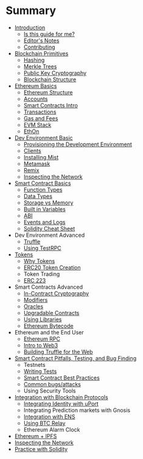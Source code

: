 # Summary

* [Introduction](README.md)
  * [Is this guide for me?](who-is-this-book-for.md)
  * [Editor's Notes](overlapping-resources.md)
  * [Contributing](contributing.md)
* [Blockchain Primitives](ethereum-technicals.md)
  * [Hashing](hashing-and-merkle-trees.md)
  * [Merkle Trees](merkle-trees.md)
  * [Public Key Cryptography](public-key-cryptography.md)
  * [Blockchain Structure](blockchain-structure.md)
* [Ethereum Basics](ethereum-basics.md)
  * [Ethereum Structure](ethereum-structure.md)
  * [Accounts](accounts.md)
  * [Smart Contracts Intro](smart-contracts-intro.md)
  * [Transactions](transactions.md)
  * [Gas and Fees](/gas-and-fees.md)
  * [EVM Stack](evm-stack.md)
  * [EthOn](http://ethon.consensys.net/EthOn_spec.html)
* [Dev Environment Basic](dev-environment-i.md)
  * [Provisioning the Development Environment](http://decypher.tv/series/ethereum-development/video/1)
  * [Clients](dev-environment-i/clients.md)
  * [Installing Mist](dev-environment-i/installing-mist.md)
  * [Metamask](dev-environment-i/metamask.md)
  * [Remix](dev-environment-i/remix.md)
  * [Inspecting the Network](inspecting-the-network.md)
* [Smart Contract Basics](smart-contract-basics.md)
  * [Function Types](function-types.md)
  * [Data Types](data-types.md)
  * [Storage vs Memory](storage-vs-memory.md)
  * [Built in Variables](built-in-variables.md)
  * [ABI](abi.md)
  * [Events and Logs](events-and-logs.md)
  * [Solidity Cheat Sheet](https://s3-eu-west-1.amazonaws.com/b9-academy-assets/public/solidity-cheatsheet.pdf)
* Dev Environment Advanced
  * [Truffle](truffle.md)
  * [Using TestRPC](using-testrpc.md)
* [Tokens](tokens.md)
  * [Why Tokens](why-tokens.md)
  * [ERC20 Token Creation](token-creation.md)
  * Token Trading
  * [ERC 223](erc-223.md)
* Smart Contracts Advanced
  * [In-Contract Cryptography](in-contract-cryptography.md)
  * [Modifiers](modifiers.md)
  * [Oracles](oracles.md)
  * [Upgradable Contracts](upgradable-contracts.md)
  * [Using Libraries](using-libraries.md)
  * [Ethereum Bytecode](ethereum-bytecode.md)
* Ethereum and the End User
  * [Ethereum RPC](ethereum-rpc.md)
  * [Intro to Web3](intro-to-web3.md)
  * [Building Truffle for the Web](building-truffle-for-the-web.md)
* [Smart Contract Pitfalls, Testing, and Bug Finding](smart-contract-pitfalls-testing-and-bug-finding.md)
  * Testnets
  * [Writing Tests](writing-tests.md)
  * [Smart Contract Best Practices](smart-contract-best-practices.md)
  * [Common bugs/attacks](common-bugsattacks.md)
  * Using Security Tools
* [Integration with Blockchain Protocols](integration-with-blockchain-protocols.md)
  * [Integrating Identity with uPort](integrating-identity-with-uport.md)
  * Integrating Prediction markets with Gnosis
  * [Integration with ENS](integration-with-ens.md)
  * [Using BTC Relay](using-btc-relay.md)
  * Ethereum Alarm Clock
* [Ethereum + IPFS](ethereum-+-ipfs.md)
* [Inspecting the Network](inspecting-the-network.md)
* [Practice with Solidity](practice-with-solidity.md)

